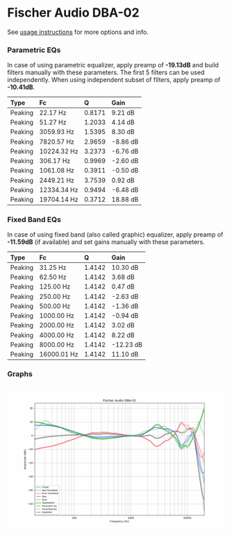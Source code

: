 # Fischer Audio DBA-02
See [usage instructions](https://github.com/jaakkopasanen/AutoEq#usage) for more options and info.

### Parametric EQs
In case of using parametric equalizer, apply preamp of **-19.13dB** and build filters manually
with these parameters. The first 5 filters can be used independently.
When using independent subset of filters, apply preamp of **-10.41dB**.

| Type    | Fc          |      Q | Gain     |
|:--------|:------------|:-------|:---------|
| Peaking | 22.17 Hz    | 0.8171 | 9.21 dB  |
| Peaking | 51.27 Hz    | 1.2033 | 4.14 dB  |
| Peaking | 3059.93 Hz  | 1.5395 | 8.30 dB  |
| Peaking | 7820.57 Hz  | 2.9659 | -8.86 dB |
| Peaking | 10224.32 Hz | 3.2373 | -6.76 dB |
| Peaking | 306.17 Hz   | 0.9969 | -2.60 dB |
| Peaking | 1061.08 Hz  | 0.3911 | -0.50 dB |
| Peaking | 2449.21 Hz  | 3.7539 | 0.92 dB  |
| Peaking | 12334.34 Hz | 0.9494 | -6.48 dB |
| Peaking | 19704.14 Hz | 0.3712 | 18.88 dB |

### Fixed Band EQs
In case of using fixed band (also called graphic) equalizer, apply preamp of **-11.59dB**
(if available) and set gains manually with these parameters.

| Type    | Fc          |      Q | Gain      |
|:--------|:------------|:-------|:----------|
| Peaking | 31.25 Hz    | 1.4142 | 10.30 dB  |
| Peaking | 62.50 Hz    | 1.4142 | 3.68 dB   |
| Peaking | 125.00 Hz   | 1.4142 | 0.47 dB   |
| Peaking | 250.00 Hz   | 1.4142 | -2.63 dB  |
| Peaking | 500.00 Hz   | 1.4142 | -1.36 dB  |
| Peaking | 1000.00 Hz  | 1.4142 | -0.94 dB  |
| Peaking | 2000.00 Hz  | 1.4142 | 3.02 dB   |
| Peaking | 4000.00 Hz  | 1.4142 | 8.22 dB   |
| Peaking | 8000.00 Hz  | 1.4142 | -12.23 dB |
| Peaking | 16000.01 Hz | 1.4142 | 11.10 dB  |

### Graphs
![](./Fischer%20Audio%20DBA-02.png)